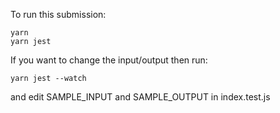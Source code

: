 To run this submission:

```
yarn
yarn jest
```

If you want to change the input/output then run:

```
yarn jest --watch
```

and edit SAMPLE_INPUT and SAMPLE_OUTPUT in index.test.js
